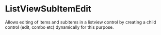 # ListViewSubItemEdit
Allows editing of items and subitems in a listview control by creating a child control (edit, combo etc) dynamically for this purpose.
